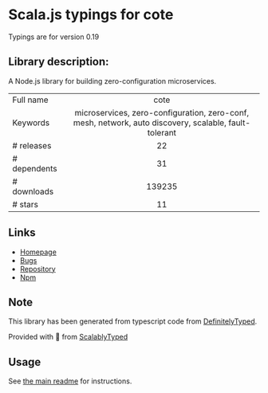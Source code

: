 
# Scala.js typings for cote

Typings are for version 0.19

## Library description:
A Node.js library for building zero-configuration microservices.

|                    |                 |
| ------------------ | :-------------: |
| Full name          | cote |
| Keywords           | microservices, zero-configuration, zero-conf, mesh, network, auto discovery, scalable, fault-tolerant |
| # releases         | 22 |
| # dependents       | 31 |
| # downloads        | 139235 |
| # stars            | 11 |

## Links
- [Homepage](https://github.com/dashersw/cote#readme)
- [Bugs](https://github.com/dashersw/cote/issues)
- [Repository](https://github.com/dashersw/cote)
- [Npm](https://www.npmjs.com/package/cote)
    


## Note
This library has been generated from typescript code from [DefinitelyTyped](https://definitelytyped.org).

Provided with :purple_heart: from [ScalablyTyped](https://github.com/oyvindberg/ScalablyTyped)

## Usage
See [the main readme](../../readme.md) for instructions.


